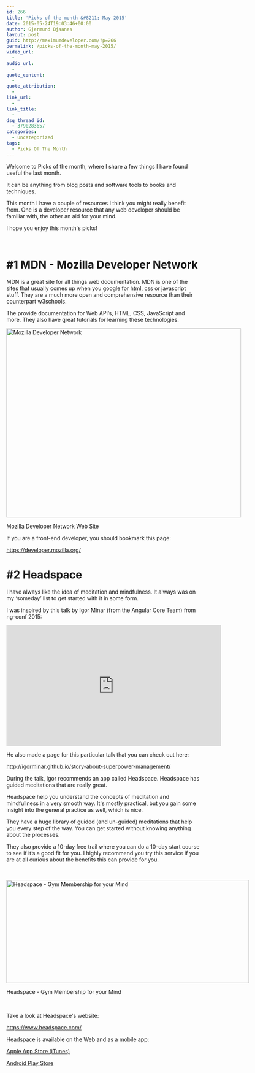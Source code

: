 ```yaml
---
id: 266
title: 'Picks of the month &#8211; May 2015'
date: 2015-05-24T19:03:46+00:00
author: Gjermund Bjaanes
layout: post
guid: http://maximumdeveloper.com/?p=266
permalink: /picks-of-the-month-may-2015/
video_url:
  - 
audio_url:
  - 
quote_content:
  - 
quote_attribution:
  - 
link_url:
  - 
link_title:
  - 
dsq_thread_id:
  - 3790283657
categories:
  - Uncategorized
tags:
  - Picks Of The Month
---
```

Welcome to Picks of the month, where I share a few things I have found useful the last month.

It can be anything from blog posts and software tools to books and techniques.

<!--more-->
This month I have a couple of resources I think you might really benefit from. One is a developer resource that any web developer should be familiar with, the other an aid for your mind.

I hope you enjoy this month's picks!

&nbsp;

# #1 MDN - Mozilla Developer Network

MDN is a great site for all things web documentation. MDN is one of the sites that usually comes up when you google for html, css or javascript stuff. They are a much more open and comprehensive resource than their counterpart w3schools.

The provide documentation for Web API’s, HTML, CSS, JavaScript and more. They also have great tutorials for learning these technologies.

<div id="attachment_267" style="width: 622px" class="wp-caption alignnone">
  <a href="http://maximumdeveloper.com/wp-content/uploads/2015/05/Screen-Shot-2015-05-22-at-16.25.30.png"><img class=" wp-image-267" src="http://maximumdeveloper.com/wp-content/uploads/2015/05/Screen-Shot-2015-05-22-at-16.25.30.png" alt="Mozilla Developer Network" width="612" height="494" srcset="http://gjermundbjaanes.com/wp-content/uploads/2015/05/Screen-Shot-2015-05-22-at-16.25.30.png 1024w, http://gjermundbjaanes.com/wp-content/uploads/2015/05/Screen-Shot-2015-05-22-at-16.25.30-300x242.png 300w, http://gjermundbjaanes.com/wp-content/uploads/2015/05/Screen-Shot-2015-05-22-at-16.25.30-945x762.png 945w, http://gjermundbjaanes.com/wp-content/uploads/2015/05/Screen-Shot-2015-05-22-at-16.25.30-600x484.png 600w" sizes="(max-width: 612px) 100vw, 612px" /></a>
  
  <p class="wp-caption-text">
    Mozilla Developer Network Web Site
  </p>
</div>

If you are a front-end developer, you should bookmark this page:
  
<a href="https://developer.mozilla.org/" target="_blank">https://developer.mozilla.org/</a>

# #2 Headspace

I have always like the idea of meditation and mindfulness. It always was on my ‘someday’ list to get started with it in some form.

I was inspired by this talk by Igor Minar (from the Angular Core Team) from ng-conf 2015:

<iframe width="560" height="315" src="https://www.youtube.com/embed/IGeaXo2ZBr0" frameborder="0" allowfullscreen></iframe>

He also made a page for this particular talk that you can check out here:

<a href="http://igorminar.github.io/story-about-superpower-management/" target="_blank">http://igorminar.github.io/story-about-superpower-management/</a>

During the talk, Igor recommends an app called Headspace. Headspace has guided meditations that are really great.

Headspace help you understand the concepts of meditation and mindfullness in a very smooth way. It's mostly practical, but you gain some insight into the general practice as well, which is nice.

They have a huge library of guided (and un-guided) meditations that help you every step of the way. You can get started without knowing anything about the processes.

They also provide a 10-day free trail where you can do a 10-day start course to see if it’s a good fit for you. I highly recommend you try this service if you are at all curious about the benefits this can provide for you.

&nbsp;

<div id="attachment_268" style="width: 643px" class="wp-caption alignnone">
  <a href="http://maximumdeveloper.com/wp-content/uploads/2015/05/Screen-Shot-2015-05-22-at-16.28.20.png"><img class=" wp-image-268" src="http://maximumdeveloper.com/wp-content/uploads/2015/05/Screen-Shot-2015-05-22-at-16.28.20.png" alt="Headspace - Gym Membership for your Mind" width="633" height="269" srcset="http://gjermundbjaanes.com/wp-content/uploads/2015/05/Screen-Shot-2015-05-22-at-16.28.20.png 800w, http://gjermundbjaanes.com/wp-content/uploads/2015/05/Screen-Shot-2015-05-22-at-16.28.20-300x128.png 300w, http://gjermundbjaanes.com/wp-content/uploads/2015/05/Screen-Shot-2015-05-22-at-16.28.20-600x255.png 600w" sizes="(max-width: 633px) 100vw, 633px" /></a>
  
  <p class="wp-caption-text">
    Headspace - Gym Membership for your Mind
  </p>
</div>

&nbsp;

Take a look at Headspace's website:
  
<a href="https://www.headspace.com/" target="_blank">https://www.headspace.com/</a>

Headspace is available on the Web and as a mobile app:
  
<a href="https://itunes.apple.com/app/headspace-on-the-go/id493145008?utm_source=headspace&utm_medium=weblink&utm_campaign=app_page" target="_blank">Apple App Store (iTunes)</a>
  
<a href="https://play.google.com/store/apps/details?id=com.getsomeheadspace.android&hl&utm_source=headspace&utm_medium=weblink&utm_campaign=app_page" target="_blank">Android Play Store</a>

<div class="addtoany_share_save_container addtoany_content_bottom">
  <div class="a2a_kit a2a_kit_size_32 addtoany_list a2a_target" id="wpa2a_29">
    <a class="a2a_button_facebook" href="http://www.addtoany.com/add_to/facebook?linkurl=http%3A%2F%2Fgjermundbjaanes.com%2Fpicks-of-the-month-may-2015%2F&linkname=Picks%20of%20the%20month%20%E2%80%93%20May%202015" title="Facebook" rel="nofollow" target="_blank"></a><a class="a2a_button_twitter" href="http://www.addtoany.com/add_to/twitter?linkurl=http%3A%2F%2Fgjermundbjaanes.com%2Fpicks-of-the-month-may-2015%2F&linkname=Picks%20of%20the%20month%20%E2%80%93%20May%202015" title="Twitter" rel="nofollow" target="_blank"></a><a class="a2a_button_google_plus" href="http://www.addtoany.com/add_to/google_plus?linkurl=http%3A%2F%2Fgjermundbjaanes.com%2Fpicks-of-the-month-may-2015%2F&linkname=Picks%20of%20the%20month%20%E2%80%93%20May%202015" title="Google+" rel="nofollow" target="_blank"></a><a class="a2a_dd addtoany_share_save" href="https://www.addtoany.com/share"></a>
  </div>
</div>